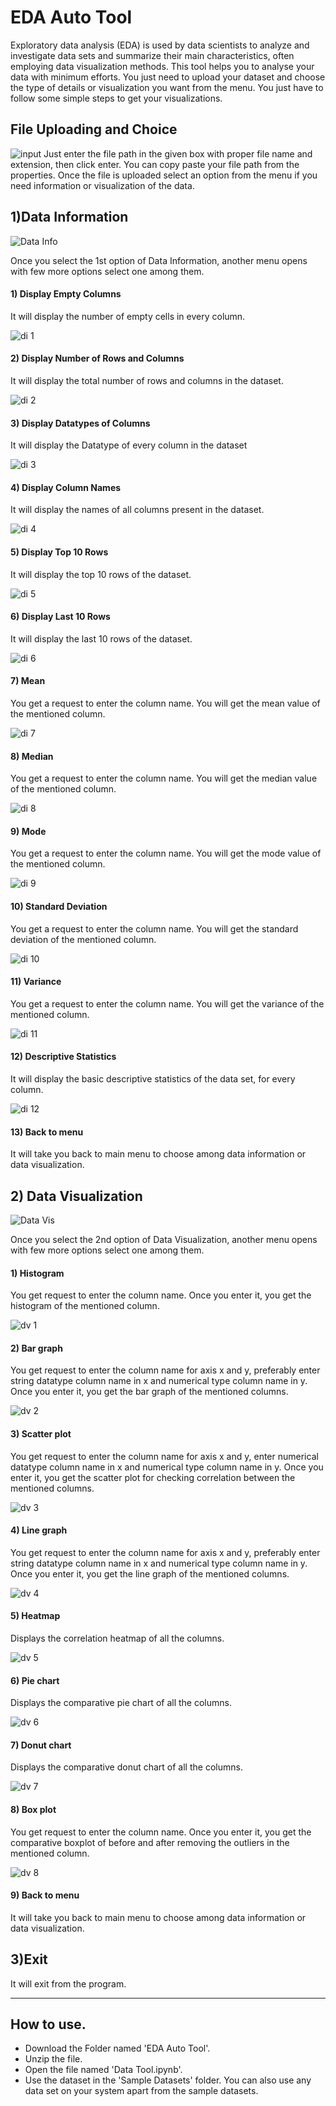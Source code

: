 # EDA Auto Tool
Exploratory data analysis (EDA) is used by data scientists to analyze and investigate data sets and summarize their main characteristics, often employing data visualization methods. This tool helps you to analyse your data with minimum efforts. You just need to upload your dataset and choose the type of details or visualization you want from the menu. You just have to follow some simple steps to get your visualizations.

## File Uploading and Choice
![input](https://github.com/user-attachments/assets/f769c26d-f6e6-47d4-9618-75b4d8b8c173)
Just enter the file path in the given box with proper file name and extension, then click enter. You can copy paste your file path from the properties.
Once the file is uploaded select an option from the menu if you need information or visualization of the data.

## 1)Data Information
![Data Info](https://github.com/user-attachments/assets/329ec48e-8e88-489e-9462-150389032709)

Once you select the 1st option of Data Information, another menu opens with few more options select one among them.

#### 1) Display Empty Columns
It will display the number of empty cells in every column.

![di 1](https://github.com/user-attachments/assets/18c37f5d-f841-4c6b-a7d5-65c15d4567d3)

#### 2) Display Number of Rows and Columns
It will display the total number of rows and columns in the dataset.

![di 2](https://github.com/user-attachments/assets/5765423c-d7f1-4cd7-bbc9-362e1e1315b0)

#### 3) Display Datatypes of Columns
It will display the Datatype of every column in the dataset

![di 3](https://github.com/user-attachments/assets/953a762e-aca5-43b6-ac9a-7f7ee18a5258)

#### 4) Display Column Names
It will display the names of all columns present in the dataset.

![di 4](https://github.com/user-attachments/assets/38d55e27-cfa7-42f1-adcb-e97aaf59d2a6)

#### 5) Display Top 10 Rows
It will display the top 10 rows of the dataset.

![di 5](https://github.com/user-attachments/assets/d53a7c18-300d-4aea-9290-b6d09e8c53be)

#### 6) Display Last 10 Rows
It will display the last 10 rows of the dataset.

![di 6](https://github.com/user-attachments/assets/77cfa65b-360c-4708-abb8-0e462b204187)

#### 7) Mean 
You get a request to enter the column name. You will get the mean value of the mentioned column.

![di 7](https://github.com/user-attachments/assets/1142d595-d43f-4383-b165-bb8d1ad4e413)

#### 8) Median 
You get a request to enter the column name. You will get the median value of the mentioned column.

![di 8](https://github.com/user-attachments/assets/e41324f9-fa0b-4e0d-92ab-f8113af8340f)

#### 9) Mode 
You get a request to enter the column name. You will get the mode value of the mentioned column.

![di 9](https://github.com/user-attachments/assets/c8ff810c-3825-45bb-9b82-d07d428c03eb)


#### 10) Standard Deviation
You get a request to enter the column name. You will get the standard deviation of the mentioned column.

![di 10](https://github.com/user-attachments/assets/e2f0132a-9ee5-4317-8642-b2a02e84d3da)

#### 11) Variance
You get a request to enter the column name. You will get the variance of the mentioned column.

![di 11](https://github.com/user-attachments/assets/00a0e3c2-3050-4498-9f50-f0795e923dcf)

#### 12) Descriptive Statistics
It will display the basic descriptive statistics of the data set, for every column.

![di 12](https://github.com/user-attachments/assets/04555c22-c773-4954-993d-205a78c3d98d)

#### 13) Back to menu 
It will take you back to main menu to choose among data information or data visualization.

## 2) Data Visualization
![Data Vis](https://github.com/user-attachments/assets/53e93bc8-5f59-4cbe-b30a-df030684bc4d)

Once you select the 2nd option of Data Visualization, another menu opens with few more options select one among them.

#### 1) Histogram
You get request to enter the column name. Once you enter it, you get the histogram of the mentioned column.

![dv 1](https://github.com/user-attachments/assets/613479d5-0622-42db-9683-24275f11f329)

#### 2) Bar graph
You get request to enter the column name for axis x and y, preferably enter string datatype column name in x and numerical type column name in y. Once you enter it, you get the bar graph of the mentioned columns.

![dv 2](https://github.com/user-attachments/assets/b3c8164f-a991-463d-99a7-f8e82d67caed)

#### 3) Scatter plot
You get request to enter the column name for axis x and y, enter numerical datatype column name in x and numerical type column name in y. Once you enter it, you get the scatter plot for checking correlation between the mentioned columns.

![dv 3](https://github.com/user-attachments/assets/d7587a78-a8c2-46fb-af5b-30c8345dd0a6)

#### 4) Line graph
You get request to enter the column name for axis x and y, preferably enter string datatype column name in x and numerical type column name in y. Once you enter it, you get the line graph of the mentioned columns.

![dv 4](https://github.com/user-attachments/assets/f7881ed1-33ef-43d1-b30e-c9fc7909bc3d)

#### 5) Heatmap
Displays the correlation heatmap of all the columns.

![dv 5](https://github.com/user-attachments/assets/549a734b-8237-456f-874b-3cc3f3d5ff26)

#### 6) Pie chart
Displays the comparative pie chart of all the columns.

![dv 6](https://github.com/user-attachments/assets/ecc32a4a-e575-4beb-8526-8abcbdfb8c90)

#### 7) Donut chart
Displays the comparative donut chart of all the columns.

![dv 7](https://github.com/user-attachments/assets/744cbfd5-3176-496c-a7c2-722fd86cb0bc)

#### 8) Box plot
You get request to enter the column name. Once you enter it, you get the comparative boxplot of before and after removing the outliers in the mentioned column.

![dv 8](https://github.com/user-attachments/assets/01cfcfd4-3f4d-47e2-9b87-34ac851de63c)

#### 9) Back to menu 
It will take you back to main menu to choose among data information or data visualization.

## 3)Exit
It will exit from the program.

-----

## How to use.
- Download the Folder named 'EDA Auto Tool'.
- Unzip the file.
- Open the file named 'Data Tool.ipynb'.
- Use the dataset in the 'Sample Datasets' folder. You can also use any data set on your system apart from the sample datasets.

